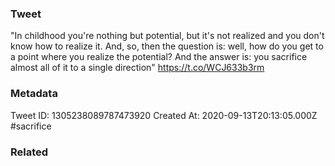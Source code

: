 ### Tweet
"In childhood you're nothing but potential, but it's not realized and you don't know how to realize it. And, so, then the question is: well, how do you get to a point where you realize the potential? And the answer is: you sacrifice almost all of it to a single direction" https://t.co/WCJ633b3rm

### Metadata
Tweet ID: 1305238089787473920
Created At: 2020-09-13T20:13:05.000Z
#sacrifice

### Related

